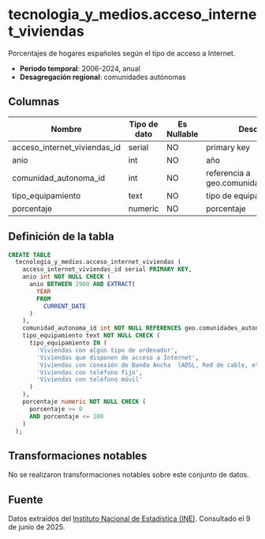 # tecnologia_y_medios.acceso_internet_viviendas

Porcentajes de hogares españoles según el tipo de acceso a Internet.

- **Periodo temporal**: 2006-2024, anual
- **Desagregación regional**: comunidades autónomas

## Columnas

| Nombre | Tipo de dato | Es Nullable | Descripción |
| --- | --- | --- | --- |
| acceso_internet_viviendas_id | serial | NO | primary key |
| anio | int | NO | año |
| comunidad_autonoma_id | int | NO | referencia a geo.comunidades_autonomas |
| tipo_equipamiento | text | NO | tipo de equipamiento |
| porcentaje | numeric | NO | porcentaje |

## Definición de la tabla

```sql
CREATE TABLE
  tecnologia_y_medios.acceso_internet_viviendas (
    acceso_internet_viviendas_id serial PRIMARY KEY,
    anio int NOT NULL CHECK (
      anio BETWEEN 1900 AND EXTRACT(
        YEAR
        FROM
          CURRENT_DATE
      )
    ),
    comunidad_autonoma_id int NOT NULL REFERENCES geo.comunidades_autonomas (comunidad_autonoma_id),
    tipo_equipamiento text NOT NULL CHECK (
      tipo_equipamiento IN (
        'Viviendas con algún tipo de ordenador',
        'Viviendas que disponen de acceso a Internet',
        'Viviendas con conexión de Banda Ancha  (ADSL, Red de cable, etc.)',
        'Viviendas con teléfono fijo',
        'Viviendas con teléfono móvil'
      )
    ),
    porcentaje numeric NOT NULL CHECK (
      porcentaje >= 0
      AND porcentaje <= 100
    )
  );
```

## Transformaciones notables
No se realizaron transformaciones notables sobre este conjunto de datos.

## Fuente
Datos extraídos del <a href="https://www.ine.es/jaxi/Tabla.htm?tpx=70470&L=0" target="_blank">Instituto Nacional de Estadística (INE)</a>.
Consultado el 9 de junio de 2025.
